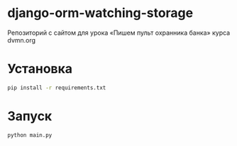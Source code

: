 # django-orm-watching-storage
Репозиторий с сайтом для урока «Пишем пульт охранника банка» курса dvmn.org


# Установка 
```bash
pip install -r requirements.txt
```
# Запуск
```bash
python main.py
```
